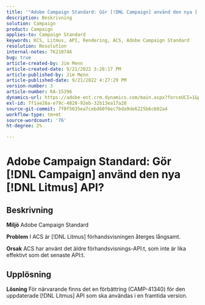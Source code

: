 ```yaml
---
title: '"Adobe Campaign Standard: Gör [!DNL Campaign] använd den nya [!DNL Litmus] API?'''
description: Beskrivning
solution: Campaign
product: Campaign
applies-to: Campaign Standard
keywords: KCS, Litmus, API, Rendering, ACS, Adobe Campaign Standard
resolution: Resolution
internal-notes: TK210746
bug: true
article-created-by: Jim Menn
article-created-date: 9/21/2022 3:28:17 PM
article-published-by: Jim Menn
article-published-date: 9/21/2022 4:27:29 PM
version-number: 3
article-number: KA-15396
dynamics-url: https://adobe-ent.crm.dynamics.com/main.aspx?forceUCI=1&pagetype=entityrecord&etn=knowledgearticle&id=8c66a603-c239-ed11-9db1-0022480866ad
exl-id: 7f1ae28a-e79c-4828-92eb-32b13ea17a28
source-git-commit: 7f0f5035ea7cebd60f6ec7bda9de6225b6c602a4
workflow-type: tm+mt
source-wordcount: '76'
ht-degree: 2%

---
```


# Adobe Campaign Standard: Gör [!DNL Campaign] använd den nya [!DNL Litmus] API?

## Beskrivning


<b>Miljö</b>
Adobe Campaign Standard

<b>Problem</b>
I ACS är [!DNL Litmus] förhandsvisningen återges långsamt.

<b>Orsak</b>
ACS har använt det äldre förhandsvisnings-API:t, som inte är lika effektivt som det senaste API:t.


## Upplösning


<b>Lösning</b>
För närvarande finns det en förbättring (CAMP-41340) för den uppdaterade [!DNL Litmus] API som ska användas i en framtida version.
